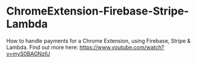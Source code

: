 # ChromeExtension-Firebase-Stripe-Lambda
How to handle payments for a Chrome Extension, using Firebase, Stripe &amp; Lambda.
Find out more here: https://www.youtube.com/watch?v=myS0BAGNzIU
